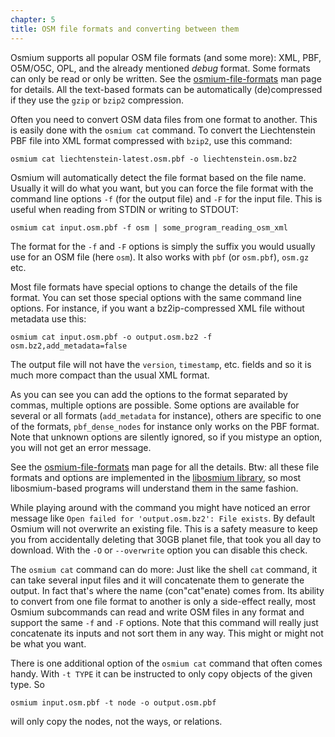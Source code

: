 ```yaml
---
chapter: 5
title: OSM file formats and converting between them
---
```


Osmium supports all popular OSM file formats (and some more): XML, PBF,
O5M/O5C, OPL, and the already mentioned *debug* format. Some formats can
only be read or only be written. See the
[osmium-file-formats](https://docs.osmcode.org/osmium/latest/osmium-file-formats.html)
man page for details. All the text-based formats can be automatically
(de)compressed if they use the `gzip` or `bzip2` compression.

Often you need to convert OSM data files from one format to another. This
is easily done with the `osmium cat` command. To convert the Liechtenstein
PBF file into XML format compressed with `bzip2`, use this command:

    osmium cat liechtenstein-latest.osm.pbf -o liechtenstein.osm.bz2

Osmium will automatically detect the file format based on the file name.
Usually it will do what you want, but you can force the file format with
the command line options `-f` (for the output file) and `-F` for the input
file. This is useful when reading from STDIN or writing to STDOUT:

    osmium cat input.osm.pbf -f osm | some_program_reading_osm_xml

The format for the `-f` and `-F` options is simply the suffix you would usually
use for an OSM file (here `osm`). It also works with `pbf` (or `osm.pbf`),
`osm.gz` etc.

Most file formats have special options to change the details of the file
format. You can set those special options with the same command line options.
For instance, if you want a bz2ip-compressed XML file without metadata use
this:

    osmium cat input.osm.pbf -o output.osm.bz2 -f osm.bz2,add_metadata=false

The output file will not have the `version`, `timestamp`, etc. fields and so
it is much more compact than the usual XML format.

As you can see you can add the options to the format separated by commas,
multiple options are possible. Some options are available for several or all
formats (`add_metadata` for instance), others are specific to one of the
formats, `pbf_dense_nodes` for instance only works on the PBF format. Note
that unknown options are silently ignored, so if you mistype an option, you
will not get an error message.

See the
[osmium-file-formats](https://docs.osmcode.org/osmium/latest/osmium-file-formats.html)
man page for all the details. Btw: all these file formats and options are
implemented in the [libosmium library](https://osmcode.org/libosmium/), so most
libosmium-based programs will understand them in the same fashion.

While playing around with the command you might have noticed an error
message like `Open failed for 'output.osm.bz2': File exists`. By default
Osmium will not overwrite an existing file. This is a safety measure to
keep you from accidentally deleting that 30GB planet file, that took you
all day to download. With the `-O` or `--overwrite` option you can disable
this check.

The `osmium cat` command can do more: Just like the shell `cat` command, it
can take several input files and it will concatenate them to generate the
output. In fact that's where the name (con"cat"enate) comes from. Its ability
to convert from one file format to another is only a side-effect really, most
Osmium subcommands can read and write OSM files in any format and support the
same `-f` and `-F` options. Note that this command will really just
concatenate its inputs and not sort them in any way. This might or might not
be what you want.

There is one additional option of the `osmium cat` command that often comes
handy. With `-t TYPE` it can be instructed to only copy objects of the given
type. So

    osmium input.osm.pbf -t node -o output.osm.pbf

will only copy the nodes, not the ways, or relations.

